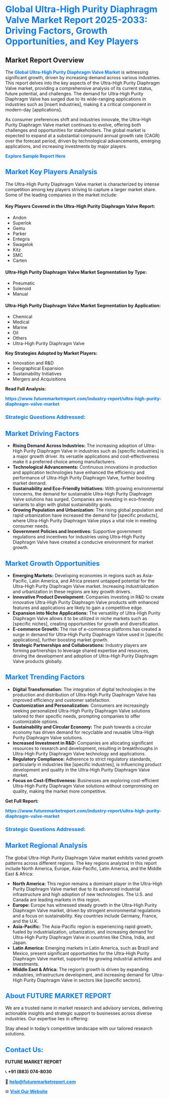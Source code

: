 <h1 style="color: #007BFF;">Global Ultra-High Purity Diaphragm Valve Market Report 2025-2033: Driving Factors, Growth Opportunities, and Key Players</h1>

<section id="overview">
<h2>Market Report Overview</h2>
<p>The <a href="https://www.futuremarketreport.com/industry-report/ultra-high-purity-diaphragm-valve-market" style="color: #007BFF; text-decoration: none;"><strong>Global Ultra-High Purity Diaphragm Valve Market</strong></a> is witnessing significant growth, driven by increasing demand across various industries. This report delves into the key aspects of the Ultra-High Purity Diaphragm Valve market, providing a comprehensive analysis of its current status, future potential, and challenges. The demand for Ultra-High Purity Diaphragm Valve has surged due to its wide-ranging applications in industries such as [insert industries], making it a critical component in modern-day [applications].</p>
<p>As consumer preferences shift and industries innovate, the Ultra-High Purity Diaphragm Valve market continues to evolve, offering both challenges and opportunities for stakeholders. The global market is expected to expand at a substantial compound annual growth rate (CAGR) over the forecast period, driven by technological advancements, emerging applications, and increasing investments by major players.</p>
</section>

<section id="overview">
<p><a href="https://www.futuremarketreport.com/request-sample/reportId=121592" style="color: #007BFF; text-decoration: none;"><strong>Explore Sample Report Here</strong></a></p>
</section>

<section id="key-players">
<h2 style="color: #007BFF;">Market Key Players Analysis</h2>
<p>The Ultra-High Purity Diaphragm Valve market is characterized by intense competition among key players striving to capture a larger market share. Some of the leading companies in the market include:</p>
<h4>Key Players Covered in the Ultra-High Purity Diaphragm Valve Report:</h4>
<ul><li>Andon</li><li>Superlok</li><li>Gemu</li><li>Parker</li><li>Entegris</li><li>Swagelok</li><li>Kitz</li><li>SMC</li><li>Carten</li></ul>
<h4>Ultra-High Purity Diaphragm Valve Market Segmentation by Type:</h4>
<ul><li>Pneumatic</li><li>Solenoid</li><li>Manual</li></ul>

<h4>Ultra-High Purity Diaphragm Valve Market Segmentation by Application:</h4>
<ul><li>Chemical</li><li>Medical</li><li>Marine</li><li>Oil</li><li>Others</li><li>Ultra-High Purity Diaphragm Valve</li></ul>
<p><strong>Key Strategies Adopted by Market Players:</strong></p>
<ul>
<li>Innovation and R&D</li>
<li>Geographical Expansion</li>
<li>Sustainability Initiatives</li>
<li>Mergers and Acquisitions</li>
</ul>
</section>

<section>
<p><strong>Read Full Analysis: </strong></p><a href="https://www.futuremarketreport.com/industry-report/ultra-high-purity-diaphragm-valve-market" style="color: #007BFF; text-decoration: none;"><strong>https://www.futuremarketreport.com/industry-report/ultra-high-purity-diaphragm-valve-market</strong></a>
<h3 style="color: #007BFF;">Strategic Questions Addressed:</h3>
</section>

<section id="driving-factors">
<h2 style="color: #007BFF;">Market Driving Factors</h2>
<ul>
<li><strong>Rising Demand Across Industries:</strong> The increasing adoption of Ultra-High Purity Diaphragm Valve in industries such as [specific industries] is a major growth driver. Its versatile applications and cost-effectiveness make it a preferred choice among manufacturers.</li>
<li><strong>Technological Advancements:</strong> Continuous innovations in production and application technologies have enhanced the efficiency and performance of Ultra-High Purity Diaphragm Valve, further boosting market demand.</li>
<li><strong>Sustainability and Eco-Friendly Initiatives:</strong> With growing environmental concerns, the demand for sustainable Ultra-High Purity Diaphragm Valve solutions has surged. Companies are investing in eco-friendly variants to align with global sustainability goals.</li>
<li><strong>Growing Population and Urbanization:</strong> The rising global population and rapid urbanization have increased the demand for [specific products], where Ultra-High Purity Diaphragm Valve plays a vital role in meeting consumer needs.</li>
<li><strong>Government Policies and Incentives:</strong> Supportive government regulations and incentives for industries using Ultra-High Purity Diaphragm Valve have created a conducive environment for market growth.</li>
</ul>
</section>

<section id="growth-opportunities">
<h2 style="color: #007BFF;">Market Growth Opportunities</h2>
<ul>
<li><strong>Emerging Markets:</strong> Developing economies in regions such as Asia-Pacific, Latin America, and Africa present untapped potential for the Ultra-High Purity Diaphragm Valve market. Increasing industrialization and urbanization in these regions are key growth drivers.</li>
<li><strong>Innovative Product Development:</strong> Companies investing in R&D to create innovative Ultra-High Purity Diaphragm Valve products with enhanced features and applications are likely to gain a competitive edge.</li>
<li><strong>Expansion into Niche Applications:</strong> The versatility of Ultra-High Purity Diaphragm Valve allows it to be utilized in niche markets such as [specific niches], creating opportunities for growth and diversification.</li>
<li><strong>E-commerce Growth:</strong> The rise of e-commerce platforms has created a surge in demand for Ultra-High Purity Diaphragm Valve used in [specific applications], further boosting market growth.</li>
<li><strong>Strategic Partnerships and Collaborations:</strong> Industry players are forming partnerships to leverage shared expertise and resources, driving the development and adoption of Ultra-High Purity Diaphragm Valve products globally.</li>
</ul>
</section>

<section id="trending-factors">
<h2 style="color: #007BFF;">Market Trending Factors</h2>
<ul>
<li><strong>Digital Transformation:</strong> The integration of digital technologies in the production and distribution of Ultra-High Purity Diaphragm Valve has improved efficiency and customer satisfaction.</li>
<li><strong>Customization and Personalization:</strong> Consumers are increasingly seeking personalized Ultra-High Purity Diaphragm Valve solutions tailored to their specific needs, prompting companies to offer customizable options.</li>
<li><strong>Sustainability and Circular Economy:</strong> The push towards a circular economy has driven demand for recyclable and reusable Ultra-High Purity Diaphragm Valve solutions.</li>
<li><strong>Increased Investment in R&D:</strong> Companies are allocating significant resources to research and development, resulting in breakthroughs in Ultra-High Purity Diaphragm Valve technology and applications.</li>
<li><strong>Regulatory Compliance:</strong> Adherence to strict regulatory standards, particularly in industries like [specific industries], is influencing product development and quality in the Ultra-High Purity Diaphragm Valve market.</li>
<li><strong>Focus on Cost-Effectiveness:</strong> Businesses are exploring cost-efficient Ultra-High Purity Diaphragm Valve solutions without compromising on quality, making the market more competitive.</li>
</ul>
</section>

<section>
<p><strong>Get Full Report: </strong></p><a href="https://www.futuremarketreport.com/industry-report/ultra-high-purity-diaphragm-valve-market" style="color: #007BFF; text-decoration: none;"><strong>https://www.futuremarketreport.com/industry-report/ultra-high-purity-diaphragm-valve-market</strong></a>
<h3 style="color: #007BFF;">Strategic Questions Addressed:</h3>
</section>


<section id="regional-analysis">
<h2 style="color: #007BFF;">Market Regional Analysis</h2>
<p>The global Ultra-High Purity Diaphragm Valve market exhibits varied growth patterns across different regions. The key regions analyzed in this report include North America, Europe, Asia-Pacific, Latin America, and the Middle East & Africa:</p>
<ul>
<li><strong>North America:</strong> This region remains a dominant player in the Ultra-High Purity Diaphragm Valve market due to its advanced industrial infrastructure and high adoption of new technologies. The U.S. and Canada are leading markets in this region.</li>
<li><strong>Europe:</strong> Europe has witnessed steady growth in the Ultra-High Purity Diaphragm Valve market, driven by stringent environmental regulations and a focus on sustainability. Key countries include Germany, France, and the U.K.</li>
<li><strong>Asia-Pacific:</strong> The Asia-Pacific region is experiencing rapid growth, fueled by industrialization, urbanization, and increasing demand for Ultra-High Purity Diaphragm Valve in countries like China, India, and Japan.</li>
<li><strong>Latin America:</strong> Emerging markets in Latin America, such as Brazil and Mexico, present significant opportunities for the Ultra-High Purity Diaphragm Valve market, supported by growing industrial activities and investments.</li>
<li><strong>Middle East & Africa:</strong> The region’s growth is driven by expanding industries, infrastructure development, and increasing demand for Ultra-High Purity Diaphragm Valve in sectors like [specific sectors].</li>
</ul>
</section>

<footer>
<h2 style="color: #007BFF;">About FUTURE MARKET REPORT</h2>
<p>We are a trusted name in market research and advisory services, delivering actionable insights and strategic support to businesses across diverse industries. Our expertise lies in offering:</p>

<p>Stay ahead in today’s competitive landscape with our tailored research solutions.</p>

<h2 style="color: #007BFF;">Contact Us:</h2>
<p><strong>FUTURE MARKET REPORT</strong></p>
<p>📞 <strong>+91 (883) 074-8030</strong></p>
<p>📧 <strong><a href="mailto:help@futuremarketreport.com" style="color: #007BFF;">help@futuremarketreport.com</a></strong></p>
<p>🌐 <strong><a href="https://www.futuremarketreport.com/" style="color: #007BFF;">Visit Our Website</a></strong></p>
</footer>